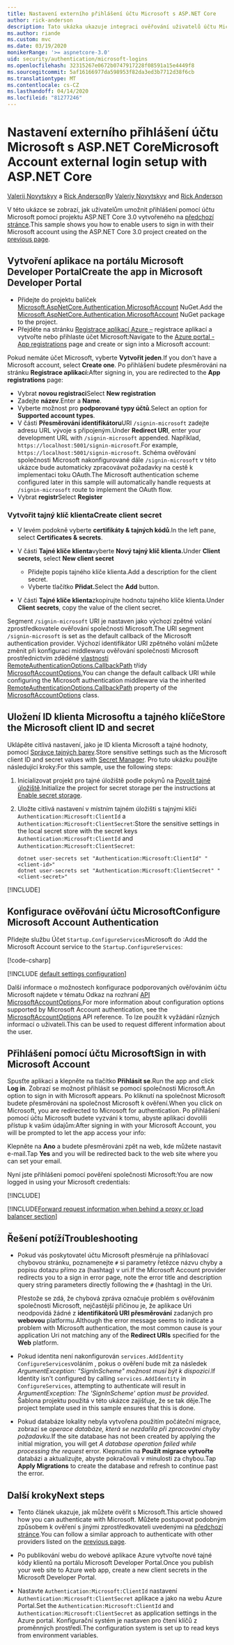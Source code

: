 ```yaml
---
title: Nastavení externího přihlášení účtu Microsoft s ASP.NET Core
author: rick-anderson
description: Tato ukázka ukazuje integraci ověřování uživatelů účtu Microsoft do existující aplikace ASP.NET Core.
ms.author: riande
ms.custom: mvc
ms.date: 03/19/2020
monikerRange: '>= aspnetcore-3.0'
uid: security/authentication/microsoft-logins
ms.openlocfilehash: 32315267e0672b0747917228f08591a15e4449f8
ms.sourcegitcommit: 5af16166977da598953f82da3ed3b7712d38f6cb
ms.translationtype: MT
ms.contentlocale: cs-CZ
ms.lasthandoff: 04/14/2020
ms.locfileid: "81277246"
---
```

# <a name="microsoft-account-external-login-setup-with-aspnet-core"></a><span data-ttu-id="33a6e-103">Nastavení externího přihlášení účtu Microsoft s ASP.NET Core</span><span class="sxs-lookup"><span data-stu-id="33a6e-103">Microsoft Account external login setup with ASP.NET Core</span></span>

<span data-ttu-id="33a6e-104">[Valerij Novytskyy](https://github.com/01binary) a [Rick Anderson](https://twitter.com/RickAndMSFT)</span><span class="sxs-lookup"><span data-stu-id="33a6e-104">By [Valeriy Novytskyy](https://github.com/01binary) and [Rick Anderson](https://twitter.com/RickAndMSFT)</span></span>

<span data-ttu-id="33a6e-105">V této ukázce se zobrazí, jak uživatelům umožnit přihlášení pomocí účtu Microsoft pomocí projektu ASP.NET Core 3.0 vytvořeného na [předchozí stránce](xref:security/authentication/social/index).</span><span class="sxs-lookup"><span data-stu-id="33a6e-105">This sample shows you how to enable users to sign in with their Microsoft account using the ASP.NET Core 3.0 project created on the [previous page](xref:security/authentication/social/index).</span></span>

## <a name="create-the-app-in-microsoft-developer-portal"></a><span data-ttu-id="33a6e-106">Vytvoření aplikace na portálu Microsoft Developer Portal</span><span class="sxs-lookup"><span data-stu-id="33a6e-106">Create the app in Microsoft Developer Portal</span></span>

* <span data-ttu-id="33a6e-107">Přidejte do projektu balíček [Microsoft.AspNetCore.Authentication.MicrosoftAccount](https://www.nuget.org/packages/Microsoft.AspNetCore.Authentication.MicrosoftAccount/) NuGet.</span><span class="sxs-lookup"><span data-stu-id="33a6e-107">Add the [Microsoft.AspNetCore.Authentication.MicrosoftAccount](https://www.nuget.org/packages/Microsoft.AspNetCore.Authentication.MicrosoftAccount/) NuGet package to the project.</span></span>
* <span data-ttu-id="33a6e-108">Přejděte na stránku [Registrace aplikací Azure –](https://go.microsoft.com/fwlink/?linkid=2083908) registrace aplikací a vytvořte nebo přihlaste účet Microsoft:</span><span class="sxs-lookup"><span data-stu-id="33a6e-108">Navigate to the [Azure portal - App registrations](https://go.microsoft.com/fwlink/?linkid=2083908) page and create or sign into a Microsoft account:</span></span>

<span data-ttu-id="33a6e-109">Pokud nemáte účet Microsoft, vyberte **Vytvořit jeden**.</span><span class="sxs-lookup"><span data-stu-id="33a6e-109">If you don't have a Microsoft account, select **Create one**.</span></span> <span data-ttu-id="33a6e-110">Po přihlášení budete přesměrováni na stránku **Registrace aplikací:**</span><span class="sxs-lookup"><span data-stu-id="33a6e-110">After signing in, you are redirected to the **App registrations** page:</span></span>

* <span data-ttu-id="33a6e-111">Vybrat **novou registraci**</span><span class="sxs-lookup"><span data-stu-id="33a6e-111">Select **New registration**</span></span>
* <span data-ttu-id="33a6e-112">Zadejte **název**.</span><span class="sxs-lookup"><span data-stu-id="33a6e-112">Enter a **Name**.</span></span>
* <span data-ttu-id="33a6e-113">Vyberte možnost pro **podporované typy účtů**.</span><span class="sxs-lookup"><span data-stu-id="33a6e-113">Select an option for **Supported account types**.</span></span>  <!-- Accounts for any org work with MS domain accounts. Most folks probably want the last option, personal MS accounts. It took 24 hours after setting this up for the keys to work -->
* <span data-ttu-id="33a6e-114">V části **Přesměrování identifikátoru**URI `/signin-microsoft` zadejte adresu URL vývoje s připojeným.</span><span class="sxs-lookup"><span data-stu-id="33a6e-114">Under **Redirect URI**, enter your development URL with `/signin-microsoft` appended.</span></span> <span data-ttu-id="33a6e-115">Například, `https://localhost:5001/signin-microsoft`.</span><span class="sxs-lookup"><span data-stu-id="33a6e-115">For example, `https://localhost:5001/signin-microsoft`.</span></span> <span data-ttu-id="33a6e-116">Schéma ověřování společnosti Microsoft nakonfigurované dále `/signin-microsoft` v této ukázce bude automaticky zpracovávat požadavky na cestě k implementaci toku OAuth.</span><span class="sxs-lookup"><span data-stu-id="33a6e-116">The Microsoft authentication scheme configured later in this sample will automatically handle requests at `/signin-microsoft` route to implement the OAuth flow.</span></span>
* <span data-ttu-id="33a6e-117">Vybrat **registr**</span><span class="sxs-lookup"><span data-stu-id="33a6e-117">Select **Register**</span></span>

### <a name="create-client-secret"></a><span data-ttu-id="33a6e-118">Vytvořit tajný klíč klienta</span><span class="sxs-lookup"><span data-stu-id="33a6e-118">Create client secret</span></span>

* <span data-ttu-id="33a6e-119">V levém podokně vyberte **certifikáty & tajných kódů**.</span><span class="sxs-lookup"><span data-stu-id="33a6e-119">In the left pane, select **Certificates & secrets**.</span></span>
* <span data-ttu-id="33a6e-120">V části **Tajné klíče klienta**vyberte **Nový tajný klíč klienta.**</span><span class="sxs-lookup"><span data-stu-id="33a6e-120">Under **Client secrets**, select **New client secret**</span></span>

  * <span data-ttu-id="33a6e-121">Přidejte popis tajného klíče klienta.</span><span class="sxs-lookup"><span data-stu-id="33a6e-121">Add a description for the client secret.</span></span>
  * <span data-ttu-id="33a6e-122">Vyberte tlačítko **Přidat.**</span><span class="sxs-lookup"><span data-stu-id="33a6e-122">Select the **Add** button.</span></span>

* <span data-ttu-id="33a6e-123">V části **Tajné klíče klienta**zkopírujte hodnotu tajného klíče klienta.</span><span class="sxs-lookup"><span data-stu-id="33a6e-123">Under **Client secrets**, copy the value of the client secret.</span></span>

<span data-ttu-id="33a6e-124">Segment `/signin-microsoft` URI je nastaven jako výchozí zpětné volání zprostředkovatele ověřování společnosti Microsoft.</span><span class="sxs-lookup"><span data-stu-id="33a6e-124">The URI segment `/signin-microsoft` is set as the default callback of the Microsoft authentication provider.</span></span> <span data-ttu-id="33a6e-125">Výchozí identifikátor URI zpětného volání můžete změnit při konfiguraci middlewaru ověřování společnosti Microsoft prostřednictvím zděděné [vlastnosti RemoteAuthenticationOptions.CallbackPath](/dotnet/api/microsoft.aspnetcore.authentication.remoteauthenticationoptions.callbackpath) třídy [MicrosoftAccountOptions.](/dotnet/api/microsoft.aspnetcore.authentication.microsoftaccount.microsoftaccountoptions)</span><span class="sxs-lookup"><span data-stu-id="33a6e-125">You can change the default callback URI while configuring the Microsoft authentication middleware via the inherited [RemoteAuthenticationOptions.CallbackPath](/dotnet/api/microsoft.aspnetcore.authentication.remoteauthenticationoptions.callbackpath) property of the [MicrosoftAccountOptions](/dotnet/api/microsoft.aspnetcore.authentication.microsoftaccount.microsoftaccountoptions) class.</span></span>

## <a name="store-the-microsoft-client-id-and-secret"></a><span data-ttu-id="33a6e-126">Uložení ID klienta Microsoftu a tajného klíče</span><span class="sxs-lookup"><span data-stu-id="33a6e-126">Store the Microsoft client ID and secret</span></span>

<span data-ttu-id="33a6e-127">Uklápěte citlivá nastavení, jako je ID klienta Microsoft a tajné hodnoty, pomocí [Správce tajných barev](xref:security/app-secrets).</span><span class="sxs-lookup"><span data-stu-id="33a6e-127">Store sensitive settings such as the Microsoft client ID and secret values with [Secret Manager](xref:security/app-secrets).</span></span> <span data-ttu-id="33a6e-128">Pro tuto ukázku použijte následující kroky:</span><span class="sxs-lookup"><span data-stu-id="33a6e-128">For this sample, use the following steps:</span></span>

1. <span data-ttu-id="33a6e-129">Inicializovat projekt pro tajné úložiště podle pokynů na [Povolit tajné úložiště](xref:security/app-secrets#enable-secret-storage).</span><span class="sxs-lookup"><span data-stu-id="33a6e-129">Initialize the project for secret storage per the instructions at [Enable secret storage](xref:security/app-secrets#enable-secret-storage).</span></span>
1. <span data-ttu-id="33a6e-130">Uložte citlivá nastavení v místním tajném úložišti s tajnými klíči `Authentication:Microsoft:ClientId` a `Authentication:Microsoft:ClientSecret`:</span><span class="sxs-lookup"><span data-stu-id="33a6e-130">Store the sensitive settings in the local secret store with the secret keys `Authentication:Microsoft:ClientId` and `Authentication:Microsoft:ClientSecret`:</span></span>

    ```dotnetcli
    dotnet user-secrets set "Authentication:Microsoft:ClientId" "<client-id>"
    dotnet user-secrets set "Authentication:Microsoft:ClientSecret" "<client-secret>"
    ```

[!INCLUDE[](~/includes/environmentVarableColon.md)]

## <a name="configure-microsoft-account-authentication"></a><span data-ttu-id="33a6e-131">Konfigurace ověřování účtu Microsoft</span><span class="sxs-lookup"><span data-stu-id="33a6e-131">Configure Microsoft Account Authentication</span></span>

<span data-ttu-id="33a6e-132">Přidejte službu Účet `Startup.ConfigureServices`Microsoft do :</span><span class="sxs-lookup"><span data-stu-id="33a6e-132">Add the Microsoft Account service to the `Startup.ConfigureServices`:</span></span>

[!code-csharp[](~/security/authentication/social/social-code/3.x/StartupMS3x.cs?name=snippet&highlight=10-14)]

[!INCLUDE [default settings configuration](includes/default-settings.md)]

<span data-ttu-id="33a6e-133">Další informace o možnostech konfigurace podporovaných ověřováním účtu Microsoft najdete v tématu Odkaz na rozhraní [API MicrosoftAccountOptions.](/dotnet/api/microsoft.aspnetcore.builder.microsoftaccountoptions)</span><span class="sxs-lookup"><span data-stu-id="33a6e-133">For more information about configuration options supported by Microsoft Account authentication, see the [MicrosoftAccountOptions](/dotnet/api/microsoft.aspnetcore.builder.microsoftaccountoptions) API reference.</span></span> <span data-ttu-id="33a6e-134">To lze použít k vyžádání různých informací o uživateli.</span><span class="sxs-lookup"><span data-stu-id="33a6e-134">This can be used to request different information about the user.</span></span>

## <a name="sign-in-with-microsoft-account"></a><span data-ttu-id="33a6e-135">Přihlášení pomocí účtu Microsoft</span><span class="sxs-lookup"><span data-stu-id="33a6e-135">Sign in with Microsoft Account</span></span>

<span data-ttu-id="33a6e-136">Spusťte aplikaci a klepněte na tlačítko **Přihlásit se**.</span><span class="sxs-lookup"><span data-stu-id="33a6e-136">Run the app and click **Log in**.</span></span> <span data-ttu-id="33a6e-137">Zobrazí se možnost přihlásit se pomocí společnosti Microsoft.</span><span class="sxs-lookup"><span data-stu-id="33a6e-137">An option to sign in with Microsoft appears.</span></span> <span data-ttu-id="33a6e-138">Po kliknutí na společnost Microsoft budete přesměrováni na společnost Microsoft k ověření.</span><span class="sxs-lookup"><span data-stu-id="33a6e-138">When you click on Microsoft, you are redirected to Microsoft for authentication.</span></span> <span data-ttu-id="33a6e-139">Po přihlášení pomocí účtu Microsoft budete vyzváni k tomu, abyste aplikaci dovolili přístup k vašim údajům:</span><span class="sxs-lookup"><span data-stu-id="33a6e-139">After signing in with your Microsoft Account, you will be prompted to let the app access your info:</span></span>

<span data-ttu-id="33a6e-140">Klepněte na **Ano** a budete přesměrováni zpět na web, kde můžete nastavit e-mail.</span><span class="sxs-lookup"><span data-stu-id="33a6e-140">Tap **Yes** and you will be redirected back to the web site where you can set your email.</span></span>

<span data-ttu-id="33a6e-141">Nyní jste přihlášeni pomocí pověření společnosti Microsoft:</span><span class="sxs-lookup"><span data-stu-id="33a6e-141">You are now logged in using your Microsoft credentials:</span></span>

[!INCLUDE[](includes/chain-auth-providers.md)]

[!INCLUDE[Forward request information when behind a proxy or load balancer section](includes/forwarded-headers-middleware.md)]

## <a name="troubleshooting"></a><span data-ttu-id="33a6e-142">Řešení potíží</span><span class="sxs-lookup"><span data-stu-id="33a6e-142">Troubleshooting</span></span>

* <span data-ttu-id="33a6e-143">Pokud vás poskytovatel účtu Microsoft přesměruje na přihlašovací chybovou stránku, poznamenejte `#` si parametry řetězce názvu chyby a popisu dotazu přímo za (hashtag) v uri.</span><span class="sxs-lookup"><span data-stu-id="33a6e-143">If the Microsoft Account provider redirects you to a sign in error page, note the error title and description query string parameters directly following the `#` (hashtag) in the Uri.</span></span>

  <span data-ttu-id="33a6e-144">Přestože se zdá, že chybová zpráva označuje problém s ověřováním společnosti Microsoft, nejčastější příčinou je, že aplikace Uri neodpovídá žádné z **identifikátorů URI přesměrování** zadaných pro **webovou** platformu.</span><span class="sxs-lookup"><span data-stu-id="33a6e-144">Although the error message seems to indicate a problem with Microsoft authentication, the most common cause is your application Uri not matching any of the **Redirect URIs** specified for the **Web** platform.</span></span>
* <span data-ttu-id="33a6e-145">Pokud identita není nakonfigurován `services.AddIdentity` `ConfigureServices`voláním , pokus o ověření bude mít za následek *ArgumentException: "SignInScheme" možnost musí být k dispozici*.</span><span class="sxs-lookup"><span data-stu-id="33a6e-145">If Identity isn't configured by calling `services.AddIdentity` in `ConfigureServices`, attempting to authenticate will result in *ArgumentException: The 'SignInScheme' option must be provided*.</span></span> <span data-ttu-id="33a6e-146">Šablona projektu použitá v této ukázce zajišťuje, že se tak děje.</span><span class="sxs-lookup"><span data-stu-id="33a6e-146">The project template used in this sample ensures that this is done.</span></span>
* <span data-ttu-id="33a6e-147">Pokud databáze lokality nebyla vytvořena použitím počáteční migrace, zobrazí se *operace databáze, která se nezdařila při zpracování chyby požadavku.*</span><span class="sxs-lookup"><span data-stu-id="33a6e-147">If the site database has not been created by applying the initial migration, you will get *A database operation failed while processing the request* error.</span></span> <span data-ttu-id="33a6e-148">Klepnutím na **Použít migrace vytvořte** databázi a aktualizujte, abyste pokračovali v minulosti za chybou.</span><span class="sxs-lookup"><span data-stu-id="33a6e-148">Tap **Apply Migrations** to create the database and refresh to continue past the error.</span></span>

## <a name="next-steps"></a><span data-ttu-id="33a6e-149">Další kroky</span><span class="sxs-lookup"><span data-stu-id="33a6e-149">Next steps</span></span>

* <span data-ttu-id="33a6e-150">Tento článek ukazuje, jak můžete ověřit s Microsoft.</span><span class="sxs-lookup"><span data-stu-id="33a6e-150">This article showed how you can authenticate with Microsoft.</span></span> <span data-ttu-id="33a6e-151">Můžete postupovat podobným způsobem k ověření s jinými zprostředkovateli uvedenými na [předchozí stránce](xref:security/authentication/social/index).</span><span class="sxs-lookup"><span data-stu-id="33a6e-151">You can follow a similar approach to authenticate with other providers listed on the [previous page](xref:security/authentication/social/index).</span></span>

* <span data-ttu-id="33a6e-152">Po publikování webu do webové aplikace Azure vytvořte nové tajné kódy klientů na portálu Microsoft Developer Portal.</span><span class="sxs-lookup"><span data-stu-id="33a6e-152">Once you publish your web site to Azure web app, create a new client secrets in the Microsoft Developer Portal.</span></span>

* <span data-ttu-id="33a6e-153">Nastavte `Authentication:Microsoft:ClientId` nastavení `Authentication:Microsoft:ClientSecret` aplikace a jako na webu Azure Portal.</span><span class="sxs-lookup"><span data-stu-id="33a6e-153">Set the `Authentication:Microsoft:ClientId` and `Authentication:Microsoft:ClientSecret` as application settings in the Azure portal.</span></span> <span data-ttu-id="33a6e-154">Konfigurační systém je nastaven pro čtení klíčů z proměnných prostředí.</span><span class="sxs-lookup"><span data-stu-id="33a6e-154">The configuration system is set up to read keys from environment variables.</span></span>
